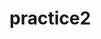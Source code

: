 # practice2

<!DOCTYPE html>
<html>
<head>
  <meta charset="utf-8"/>
  <title>Tailor's Spot</title>
  <a hef=sewing blog.css rel="stylesheet" type="text/css">
    <style>
     

a.hover {
  background: black;
  transition: 0.6s;
}
        ul {
      list-style: none;
      position: top;
      padding:px;
      margin: 0px
     background-color: #333;
    }
    li {
      
      display: inline-block;
      margin-top: 10px;
    }
    a {
      color: black;
      width: 150px;
    text-align: right;
    display: block;
    text-decoration: none;
    font-size: 20px;
    padding: 10px;
    border-radius: 10px;
    font-weight: bold;
    font-family: Century gothic;
    }
    </style>

</head>

<body background-image="unsplash.jpg">
  
  


  <h1> Tailor's Spot </h1>

<div class="nav">
  <ul>
     <li><a href="#">Home</a></li>
     <li><a href="#">About</a></li>
     <li><a href="#">Blog</a></li>
     <li><a href="#">News</a></li>
     <li><a href="#">Contact</a></li>
  </ul>
<div>

    <h2>This is a place where fashion lives <br> A place where fashion designers and customers can interact easily <br> And a platform for buying and selling of anything fashion ranging from accessories to clothes and even shoe, of cos these are high quality products...<br> Enjoy!</h2>
<img src="https://i.pinimg.com/564x/50/cc/60/50cc6056d88e7e5c7a14370e02389ca0.jpg";>
<p>Skirt</p>
<img src="https://i.pinimg.com/564x/d4/6a/b9/d46ab984e7cd32935749839bb3d0bc3a.jpg";>
<p>Long Gown</p>
<img src="https://i.pinimg.com/564x/59/aa/f5/59aaf56fbad4183f8a9d589d62eb4b0f.jpg";>
<p>Top</p
  <img src="https://i.pinimg.com/564x/2f/80/e8/2f80e8f51573a86653d240798b7b7061.jpg";>
  <p>Short Gown</p>
</div>

<form action="/submit-email">
  <input type="text" required placeholder="Suscribe">
  <button type="submit">Submit</button>
</form>

</body>
</html>
